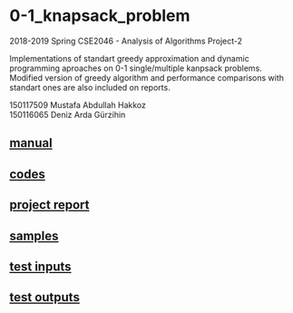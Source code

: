# 0-1_knapsack_problem
2018-2019 Spring CSE2046 - Analysis of Algorithms Project-2

Implementations of standart greedy approximation and dynamic programming aproaches on 0-1 single/multiple kanpsack problems.
Modified version of greedy algorithm and performance comparisons with standart ones are also included on reports.

150117509 Mustafa Abdullah Hakkoz  
150116065 Deniz Arda Gürzihin  



## [manual](https://github.com/mustafahakkoz/0-1_knapsack_problem/blob/master/CSE2046_HW3_Spring2019.pdf)

## [codes](https://github.com/mustafahakkoz/0-1_knapsack_problem/tree/master/DenizArdaGurzihin_MustafaAbdullahHakkoz_codes)

## [project report](https://github.com/mustafahakkoz/0-1_knapsack_problem/blob/master/report/DenizArdaGurzihin_MustafaAbdullahHakkoz_report.pdf)

## [samples](https://github.com/mustafahakkoz/0-1_knapsack_problem/tree/master/samples)

## [test inputs](https://github.com/mustafahakkoz/0-1_knapsack_problem/tree/master/test%20inputs)

## [test outputs](https://github.com/mustafahakkoz/0-1_knapsack_problem/tree/master/test%20outputs)
